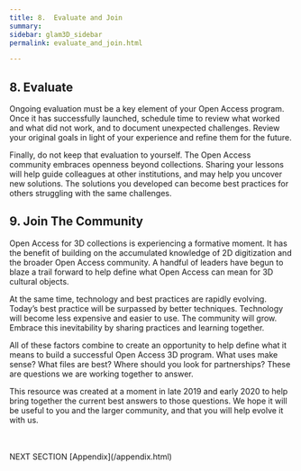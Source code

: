```yaml
---
title: 8.  Evaluate and Join
summary:
sidebar: glam3D_sidebar
permalink: evaluate_and_join.html

---
```

## 8. Evaluate

Ongoing evaluation must be a key element of your Open Access program. Once it has successfully launched, schedule time to review what worked and what did not work, and to document unexpected challenges. Review your original goals in light of your experience and refine them for the future.

Finally, do not keep that evaluation to yourself. The Open Access community embraces openness beyond collections. Sharing your lessons will help guide colleagues at other institutions, and may help you uncover new solutions. The solutions you developed can become best practices for others struggling with the same challenges.



## 9. Join The Community

Open Access for 3D collections is experiencing a formative moment. It has the benefit of building on the accumulated knowledge of 2D digitization and the broader Open Access community. A handful of leaders have begun to blaze a trail forward to help define what Open Access can mean for 3D cultural objects.

At the same time, technology and best practices are rapidly evolving. Today’s best practice will be surpassed by better techniques. Technology will become less expensive and easier to use. The community will grow. Embrace this inevitability by sharing practices and learning together.

All of these factors combine to create an opportunity to help define what it means to build a successful Open Access 3D program. What uses make sense? What files are best? Where should you look for partnerships? These are questions we are working together to answer.

This resource was created at a moment in late 2019 and early 2020 to help bring together the current best answers to those questions. We hope it will be useful to you and the larger community, and that you will help evolve it with us.

<br>
<br>
NEXT SECTION [Appendix](/appendix.html)
